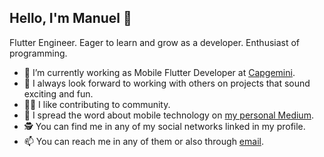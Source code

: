 ## Hello, I'm Manuel 👋
Flutter Engineer. Eager to learn and grow as a developer. Enthusiast of programming.

- 🔭 I’m currently working as Mobile Flutter Developer at [Capgemini](https://www.capgemini.com/).
- 👯 I always look forward to working with others on projects that sound exciting and fun.
- 🧑‍🏫 I like contributing to community.
- 💬 I spread the word about mobile technology on [my personal Medium](https://medium.com/@ctrltecnico-manuel).
- 🕵️ You can find me in any of my social networks linked in my profile.
- 📫 You can reach me in any of them or also through [email](mailto:keys.ctrltecnico-manuel@hotmail.com?subject=[GitHub]).
